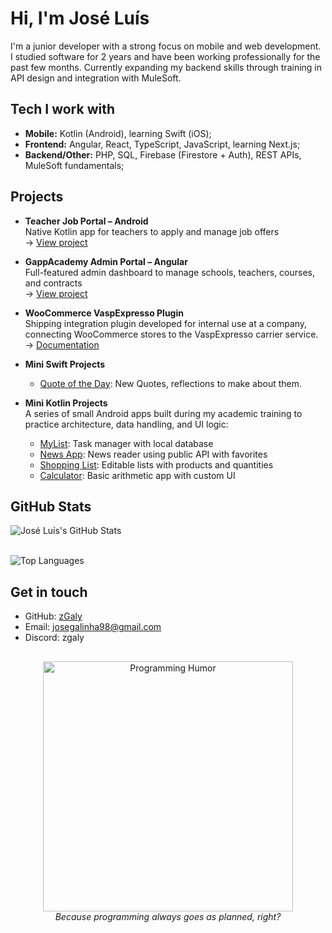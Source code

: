 # Hi, I'm José Luís

I'm a junior developer with a strong focus on mobile and web development.  
I studied software for 2 years and have been working professionally for the past few months.
Currently expanding my backend skills through training in API design and integration with MuleSoft.

## Tech I work with

- **Mobile:** Kotlin (Android), learning Swift (iOS);
- **Frontend:** Angular, React, TypeScript, JavaScript, learning Next.js;
- **Backend/Other:** PHP, SQL, Firebase (Firestore + Auth), REST APIs, MuleSoft fundamentals;

## Projects

- **Teacher Job Portal – Android**  
  Native Kotlin app for teachers to apply and manage job offers  
  → [View project](https://github.com/zGaly/teacher-job-portal-android)

- **GappAcademy Admin Portal – Angular**  
  Full-featured admin dashboard to manage schools, teachers, courses, and contracts  
  → [View project](https://github.com/zGaly/teacher-job-admin-portal)

- **WooCommerce VaspExpresso Plugin**  
  Shipping integration plugin developed for internal use at a company, connecting WooCommerce stores to the VaspExpresso carrier service.  
  → [Documentation](https://github.com/zGaly/woocommerce-vaspexpresso)

- **Mini Swift Projects**
  - [Quote of the Day](https://github.com/zGaly/swift-quoteoftheday): New Quotes, reflections to make about them. 

- **Mini Kotlin Projects**  
  A series of small Android apps built during my academic training to practice architecture, data handling, and UI logic:
  - [MyList](https://github.com/zGaly/kotlin-myapp-app): Task manager with local database
  - [News App](https://github.com/zGaly/kotlin-news-app): News reader using public API with favorites
  - [Shopping List](https://github.com/zGaly/kotlin-shopping-app): Editable lists with products and quantities
  - [Calculator](https://github.com/zGaly/kotlin-calculator-app): Basic arithmetic app with custom UI

## GitHub Stats

![José Luís's GitHub Stats](https://github-readme-stats.vercel.app/api?username=zGaly&show_icons=true&theme=default)  
<br/>

![Top Languages](https://github-readme-stats.vercel.app/api/top-langs/?username=zGaly&layout=compact&theme=default)  

## Get in touch

- GitHub: [zGaly](https://github.com/zGaly)
- Email: josegalinha98@gmail.com
- Discord: zgaly

##

<p align="center">
  <img src="https://media.giphy.com/media/93UOscPyDH8cdRfSaT/giphy.gif" width="400" alt="Programming Humor" />
  <br/>
  <i>Because programming always goes as planned, right?</i>
</p>
